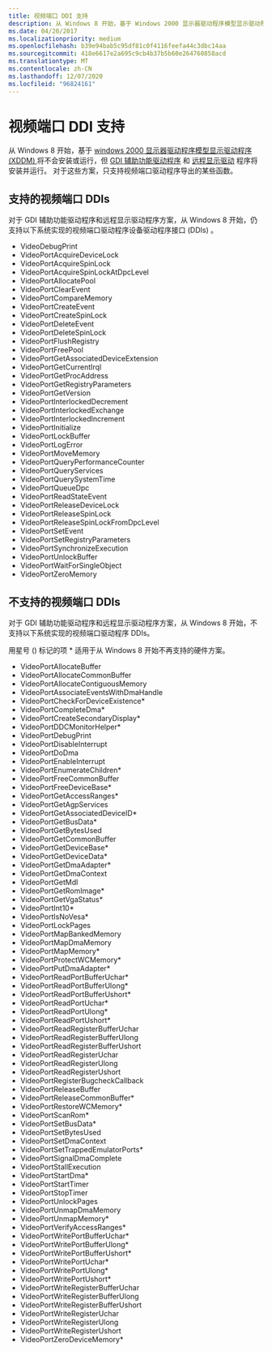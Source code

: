 ```yaml
---
title: 视频端口 DDI 支持
description: 从 Windows 8 开始，基于 Windows 2000 显示器驱动程序模型显示驱动程序 (XDDM) 将不会安装或运行，但 GDI 辅助功能驱动程序和远程显示驱动程序将安装并运行。
ms.date: 04/20/2017
ms.localizationpriority: medium
ms.openlocfilehash: b39e94bab5c95df81c0f4116feefa44c3dbc14aa
ms.sourcegitcommit: 418e6617e2a695c9cb4b37b5b60e264760858acd
ms.translationtype: MT
ms.contentlocale: zh-CN
ms.lasthandoff: 12/07/2020
ms.locfileid: "96824161"
---
```

# <a name="video-port-ddi-support"></a>视频端口 DDI 支持


从 Windows 8 开始，基于 [windows 2000 显示器驱动程序模型显示驱动程序 (XDDM) ](windows-2000-display-driver-model-design-guide.md) 将不会安装或运行，但 [GDI 辅助功能驱动程序](mirror-drivers.md) 和 [远程显示驱动](remote-display-drivers.md) 程序将安装并运行。 对于这些方案，只支持视频端口驱动程序导出的某些函数。

## <a name="span-idsupported_video_port_ddisspanspan-idsupported_video_port_ddisspanspan-idsupported_video_port_ddisspansupported-video-port-ddis"></a><span id="Supported_Video_Port_DDIs"></span><span id="supported_video_port_ddis"></span><span id="SUPPORTED_VIDEO_PORT_DDIS"></span>支持的视频端口 DDIs


对于 GDI 辅助功能驱动程序和远程显示驱动程序方案，从 Windows 8 开始，仍支持以下系统实现的视频端口驱动程序设备驱动程序接口 (DDIs) 。

-   VideoDebugPrint
-   VideoPortAcquireDeviceLock
-   VideoPortAcquireSpinLock
-   VideoPortAcquireSpinLockAtDpcLevel
-   VideoPortAllocatePool
-   VideoPortClearEvent
-   VideoPortCompareMemory
-   VideoPortCreateEvent
-   VideoPortCreateSpinLock
-   VideoPortDeleteEvent
-   VideoPortDeleteSpinLock
-   VideoPortFlushRegistry
-   VideoPortFreePool
-   VideoPortGetAssociatedDeviceExtension
-   VideoPortGetCurrentIrql
-   VideoPortGetProcAddress
-   VideoPortGetRegistryParameters
-   VideoPortGetVersion
-   VideoPortInterlockedDecrement
-   VideoPortInterlockedExchange
-   VideoPortInterlockedIncrement
-   VideoPortInitialize
-   VideoPortLockBuffer
-   VideoPortLogError
-   VideoPortMoveMemory
-   VideoPortQueryPerformanceCounter
-   VideoPortQueryServices
-   VideoPortQuerySystemTime
-   VideoPortQueueDpc
-   VideoPortReadStateEvent
-   VideoPortReleaseDeviceLock
-   VideoPortReleaseSpinLock
-   VideoPortReleaseSpinLockFromDpcLevel
-   VideoPortSetEvent
-   VideoPortSetRegistryParameters
-   VideoPortSynchronizeExecution
-   VideoPortUnlockBuffer
-   VideoPortWaitForSingleObject
-   VideoPortZeroMemory

## <a name="span-idunsupported_video_port_ddisspanspan-idunsupported_video_port_ddisspanspan-idunsupported_video_port_ddisspanunsupported-video-port-ddis"></a><span id="Unsupported_Video_Port_DDIs"></span><span id="unsupported_video_port_ddis"></span><span id="UNSUPPORTED_VIDEO_PORT_DDIS"></span>不支持的视频端口 DDIs


对于 GDI 辅助功能驱动程序和远程显示驱动程序方案，从 Windows 8 开始，不支持以下系统实现的视频端口驱动程序 DDIs。

用星号 () 标记的项 \* 适用于从 Windows 8 开始不再支持的硬件方案。

-   VideoPortAllocateBuffer
-   VideoPortAllocateCommonBuffer
-   VideoPortAllocateContiguousMemory
-   VideoPortAssociateEventsWithDmaHandle
-   VideoPortCheckForDeviceExistence\*
-   VideoPortCompleteDma\*
-   VideoPortCreateSecondaryDisplay\*
-   VideoPortDDCMonitorHelper\*
-   VideoPortDebugPrint
-   VideoPortDisableInterrupt
-   VideoPortDoDma
-   VideoPortEnableInterrupt
-   VideoPortEnumerateChildren\*
-   VideoPortFreeCommonBuffer
-   VideoPortFreeDeviceBase\*
-   VideoPortGetAccessRanges\*
-   VideoPortGetAgpServices
-   VideoPortGetAssociatedDeviceID\*
-   VideoPortGetBusData\*
-   VideoPortGetBytesUsed
-   VideoPortGetCommonBuffer
-   VideoPortGetDeviceBase\*
-   VideoPortGetDeviceData\*
-   VideoPortGetDmaAdapter\*
-   VideoPortGetDmaContext
-   VideoPortGetMdl
-   VideoPortGetRomImage\*
-   VideoPortGetVgaStatus\*
-   VideoPortInt10\*
-   VideoPortIsNoVesa\*
-   VideoPortLockPages
-   VideoPortMapBankedMemory
-   VideoPortMapDmaMemory
-   VideoPortMapMemory\*
-   VideoPortProtectWCMemory\*
-   VideoPortPutDmaAdapter\*
-   VideoPortReadPortBufferUchar\*
-   VideoPortReadPortBufferUlong\*
-   VideoPortReadPortBufferUshort\*
-   VideoPortReadPortUchar\*
-   VideoPortReadPortUlong\*
-   VideoPortReadPortUshort\*
-   VideoPortReadRegisterBufferUchar
-   VideoPortReadRegisterBufferUlong
-   VideoPortReadRegisterBufferUshort
-   VideoPortReadRegisterUchar
-   VideoPortReadRegisterUlong
-   VideoPortReadRegisterUshort
-   VideoPortRegisterBugcheckCallback
-   VideoPortReleaseBuffer
-   VideoPortReleaseCommonBuffer\*
-   VideoPortRestoreWCMemory\*
-   VideoPortScanRom\*
-   VideoPortSetBusData\*
-   VideoPortSetBytesUsed
-   VideoPortSetDmaContext
-   VideoPortSetTrappedEmulatorPorts\*
-   VideoPortSignalDmaComplete
-   VideoPortStallExecution
-   VideoPortStartDma\*
-   VideoPortStartTimer
-   VideoPortStopTimer
-   VideoPortUnlockPages
-   VideoPortUnmapDmaMemory
-   VideoPortUnmapMemory\*
-   VideoPortVerifyAccessRanges\*
-   VideoPortWritePortBufferUchar\*
-   VideoPortWritePortBufferUlong\*
-   VideoPortWritePortBufferUshort\*
-   VideoPortWritePortUchar\*
-   VideoPortWritePortUlong\*
-   VideoPortWritePortUshort\*
-   VideoPortWriteRegisterBufferUchar
-   VideoPortWriteRegisterBufferUlong
-   VideoPortWriteRegisterBufferUshort
-   VideoPortWriteRegisterUchar
-   VideoPortWriteRegisterUlong
-   VideoPortWriteRegisterUshort
-   VideoPortZeroDeviceMemory\*

 

 





